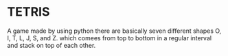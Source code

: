 # TETRIS
A game made by using python
there are basically seven different shapes O, I, T, L, J, S, and Z.
which comees from top to bottom in a regular interval and stack on top of each other.

